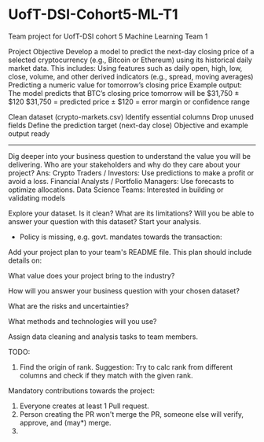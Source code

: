 # UofT-DSI-Cohort5-ML-T1
Team project for UofT-DSI cohort 5 Machine Learning Team 1


Project Objective
Develop a model to predict the next-day closing price of a selected cryptocurrency (e.g., Bitcoin or Ethereum) using its historical daily market data.
This includes:
Using features such as daily open, high, low, close, volume, and other derived indicators (e.g., spread, moving averages)
Predicting a numeric value for tomorrow’s closing price
 Example output:
The model predicts that BTC’s closing price tomorrow will be $31,750 ± $120
$31,750 = predicted price
± $120 = error margin or confidence range

Clean dataset (crypto-markets.csv)
Identify essential columns
Drop unused fields
Define the prediction target (next-day close)
Objective and example output ready


----------------------------------------------------------------------------------
Dig deeper into your business question to understand the value you will be delivering.
Who are your stakeholders and why do they care about your project?
Ans: 
Crypto Traders / Investors: Use predictions to make a profit or avoid a loss.
Financial Analysts / Portfolio Managers: Use forecasts to optimize allocations.
Data Science Teams: Interested in building or validating models

Explore your dataset.
Is it clean? What are its limitations? Will you be able to answer your question with this dataset?
Start your analysis.
- Policy is missing, e.g. govt. mandates towards the transaction: 

Add your project plan to your team's README file.
This plan should include details on:

What value does your project bring to the industry?

How will you answer your business question with your chosen dataset?

What are the risks and uncertainties?

What methods and technologies will you use?


Assign data cleaning and analysis tasks to team members.



TODO:
1. Find the origin of rank. Suggestion: Try to calc rank from different columns and check if they match with the given rank.



Mandatory contributions towards the project:
1. Everyone creates at least 1 Pull request.
2. Person creating the PR won't merge the PR, someone else will verify, approve, and (may*) merge.
3. 

